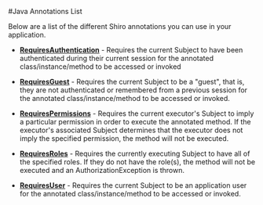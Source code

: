<a name="JavaAnnotationsList-JavaAnnotationsList"></a>
#Java Annotations List

Below are a list of the different Shiro annotations you can use in your application.

* **[RequiresAuthentication](static/current/apidocs/org/apache/shiro/authz/annotation/RequiresAuthentication.html)** - Requires the current Subject to have been authenticated during their current session for the annotated class/instance/method to be accessed or invoked

* **[RequiresGuest](static/current/apidocs/org/apache/shiro/authz/annotation/RequiresGuest.html)** - Requires the current Subject to be a "guest", that is, they are not authenticated or remembered from a previous session for the annotated class/instance/method to be accessed or invoked.

* **[RequiresPermissions](static/current/apidocs/org/apache/shiro/authz/annotation/RequiresPermissions.html)** - Requires the current executor's Subject to imply a particular permission in order to execute the annotated method. If the executor's associated Subject determines that the executor does not imply the specified permission, the method will not be executed.

* **[RequiresRoles](static/current/apidocs/org/apache/shiro/authz/annotation/RequiresRoles.html)** - Requires the currently executing Subject to have all of the specified roles. If they do not have the role(s), the method will not be executed and an AuthorizationException is thrown.

* **[RequiresUser](static/current/apidocs/org/apache/shiro/authz/annotation/RequiresUser.html)** - Requires the current Subject to be an application user for the annotated class/instance/method to be accessed or invoked.

<input type="hidden" id="ghEditPage" value="java-annotations-list.md"></input>
